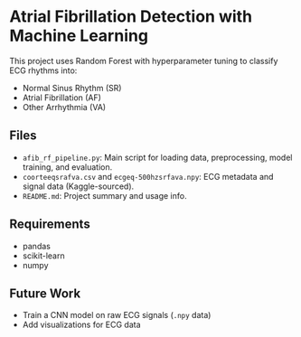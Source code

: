 # Atrial Fibrillation Detection with Machine Learning

This project uses Random Forest with hyperparameter tuning to classify ECG rhythms into:

- Normal Sinus Rhythm (SR)
- Atrial Fibrillation (AF)
- Other Arrhythmia (VA)

## Files

- `afib_rf_pipeline.py`: Main script for loading data, preprocessing, model training, and evaluation.
- `coorteeqsrafva.csv` and `ecgeq-500hzsrfava.npy`: ECG metadata and signal data (Kaggle-sourced).
- `README.md`: Project summary and usage info.

## Requirements

- pandas
- scikit-learn
- numpy

## Future Work

- Train a CNN model on raw ECG signals (`.npy` data)
- Add visualizations for ECG data
